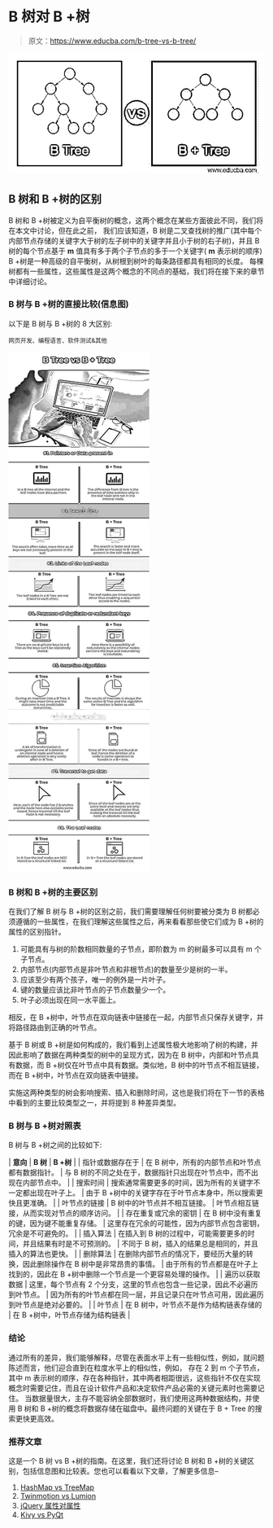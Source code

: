 # B 树对 B +树

> 原文：<https://www.educba.com/b-tree-vs-b-tree/>

![B Tree vs B + Tree](img/d368f255142354e308982533f40836ef.png)



## B 树和 B +树的区别

B 树和 B +树被定义为自平衡树的概念，这两个概念在某些方面彼此不同，我们将在本文中讨论，但在此之前， 我们应该知道，B 树是二叉查找树的推广(其中每个内部节点存储的关键字大于树的左子树中的关键字并且小于树的右子树)，并且 B 树的每个节点基于 **m** 值具有多于两个子节点的多于一个关键字( **m** 表示树的顺序) B +树是一种高级的自平衡树，从树根到树叶的每条路径都具有相同的长度。 每棵树都有一些属性，这些属性是这两个概念的不同点的基础，我们将在接下来的章节中详细讨论。

### B 树与 B +树的直接比较(信息图)

以下是 B 树与 B +树的 8 大区别:

<small>网页开发、编程语言、软件测试&其他</small>

![B-Tree-vs-B-+-Tree-info](img/82f598013bc5ee73d576637d52df5a1b.png)



### B 树和 B +树的主要区别

在我们了解 B 树与 B +树的区别之前，我们需要理解任何树要被分类为 B 树都必须遵循的一些属性，在我们理解这些属性之后，再来看看那些使它们成为 B +树的属性的区别指针。

1.  可能具有与树的阶数相同数量的子节点，即阶数为 m 的树最多可以具有 m 个子节点。
2.  内部节点(内部节点是非叶节点和非根节点)的数量至少是树的一半。
3.  应该至少有两个孩子，唯一的例外是一片叶子。
4.  键的数量应该比非叶节点的子节点数量少一个。
5.  叶子必须出现在同一水平面上。

相反，在 B +树中，叶节点在双向链表中链接在一起，内部节点只保存关键字，并将路径路由到正确的叶节点。

基于 B 树或 B +树是如何构成的，我们看到上述属性极大地影响了树的构建，并因此影响了数据在两种类型的树中的呈现方式，因为在 B 树中，内部和叶节点具有数据，而 B +树仅在叶节点中具有数据。类似地，B 树中的叶节点不相互链接，而在 B +树中，叶节点在双向链表中链接。

实施这两种类型的树会影响搜索、插入和删除时间，这也是我们将在下一节的表格中看到的主要比较类型之一，并将提到 8 种差异类型。

### B 树与 B +树对照表

B 树与 B +树之间的比较如下:

| **意向** | **B 树** | **B +树** |
| 指针或数据存在于 | 在 B 树中，所有的内部节点和叶节点都有数据指针。 | 与 B 树的不同之处在于，数据指针只出现在叶节点中，而不出现在内部节点中。 |
| 搜索时间 | 搜索通常需要更多的时间，因为所有的关键字不一定都出现在叶子上。 | 由于 B +树中的关键字存在于叶节点本身中，所以搜索更快且更准确。 |
| 叶节点的链接 | B 树中的叶节点并不相互链接。 | 叶节点相互链接，从而实现对节点的顺序访问。 |
| 存在重复或冗余的密钥 | 在 B 树中没有重复的键，因为键不能重复存储。 | 这里存在冗余的可能性，因为内部节点包含密钥，冗余是不可避免的。 |
| 插入算法 | 在插入到 B 树的过程中，可能需要更多的时间，并且结果有时是不可预测的。 | 不同于 B 树，插入的结果总是相同的，并且插入的算法也更快。 |
| 删除算法 | 在删除内部节点的情况下，要经历大量的转换，因此删除操作在 B 树中是非常昂贵的事情。 | 由于所有的节点都是在叶子上找到的，因此在 B +树中删除一个节点是一个更容易处理的操作。 |
| 遍历以获取数据 | 这里，每个节点有 2 个分支，这里的节点也包含一些记录，因此不必遍历到叶节点。 | 因为所有的叶节点都在同一层，并且记录只在叶节点可用，因此遍历到叶节点是绝对必要的。 |
| 叶节点 | 在 B 树中，叶节点不是作为结构链表存储的 | 在 B +树中，叶节点存储为结构链表 |

### 结论

通过所有的差异，我们能够解释，尽管在表面水平上有一些相似性，例如，就问题陈述而言，他们迎合直到在粒度水平上的相似性，例如， 存在 2 到 m 个子节点，其中 m 表示树的顺序，存在各种指针，其中两者相距很远，这些指针不仅在实现概念时需要记住，而且在设计软件产品和决定软件产品必需的关键元素时也需要记住。 当数据量很大，主存不能容纳全部数据时，我们使用这两种数据结构，并使用 B 树和 B +树的概念将数据存储在磁盘中。最终问题的关键在于 B + Tree 的搜索更快更高效。

### 推荐文章

这是一个 B 树 vs B +树的指南。在这里，我们还将讨论 B 树和 B +树的关键区别，包括信息图和比较表。您也可以看看以下文章，了解更多信息–

1.  [HashMap vs TreeMap](https://www.educba.com/hashmap-vs-treemap/)
2.  [Twinmotion vs Lumion](https://www.educba.com/twinmotion-vs-lumion/)
3.  [jQuery 属性对属性](https://www.educba.com/jquery-prop-vs-attr/)
4.  [Kivy vs PyQt](https://www.educba.com/kivy-vs-pyqt/)





